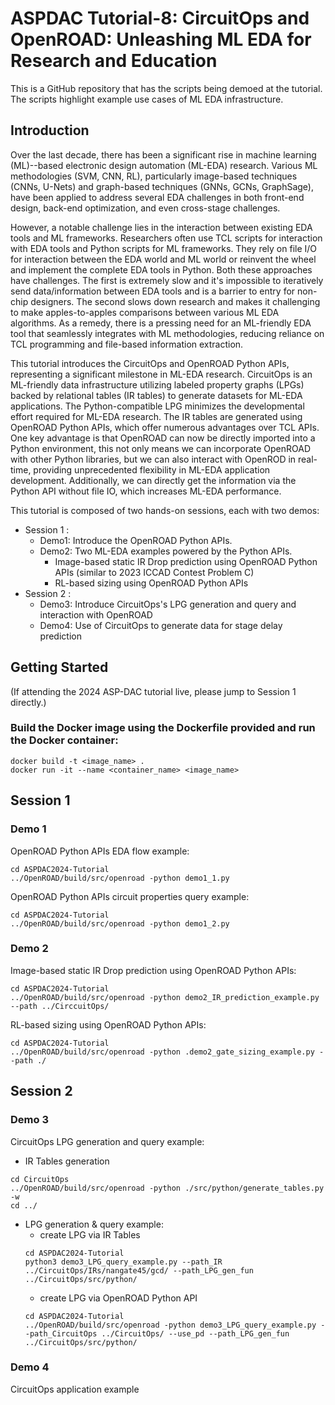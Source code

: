 # ASPDAC Tutorial-8: CircuitOps and OpenROAD: Unleashing ML EDA for Research and Education

This is a GitHub repository that has the scripts being demoed at the tutorial. The scripts highlight example use cases of ML EDA infrastructure. 

## Introduction
Over the last decade, there has been a significant rise in machine learning (ML)--based electronic design automation (ML-EDA) research. Various ML methodologies (SVM, CNN, RL), particularly image-based techniques (CNNs, U-Nets) and graph-based techniques (GNNs, GCNs, GraphSage), have been applied to address several EDA challenges in both front-end design, back-end optimization, and even cross-stage challenges.

However, a notable challenge lies in the interaction between existing EDA tools and ML frameworks. Researchers often use TCL scripts for interaction with EDA tools and Python scripts for ML frameworks. They rely on file I/O for interaction between the EDA world and ML world or reinvent the wheel and implement the complete EDA tools in Python. Both these approaches have challenges. The first is extremely slow and it's impossible to iteratively send data/information between EDA tools and is a barrier to entry for non-chip designers. The second slows down research and makes it challenging to make apples-to-apples comparisons between various ML EDA algorithms. As a remedy, there is a pressing need for an ML-friendly EDA tool that seamlessly integrates with ML methodologies, reducing reliance on TCL programming and file-based information extraction.

This tutorial introduces the CircuitOps and OpenROAD Python APIs, representing a significant milestone in ML-EDA research. CircuitOps is an ML-friendly data infrastructure utilizing labeled property graphs (LPGs) backed by relational tables (IR tables) to generate datasets for ML-EDA applications. The Python-compatible LPG minimizes the developmental effort required for ML-EDA research. The IR tables are generated using OpenROAD Python APIs, which offer numerous advantages over TCL APIs. One key advantage is that OpenROAD can now be directly imported into a Python environment, this not only means we can incorporate OpenROAD with other Python libraries, but we can also interact with OpenROD in real-time, providing unprecedented flexibility in ML-EDA application development. Additionally, we can directly get the information via the Python API without file IO, which increases ML-EDA performance.

This tutorial is composed of two hands-on sessions, each with two demos:
- Session 1 :
  - Demo1: Introduce the OpenROAD Python APIs.
  - Demo2: Two ML-EDA examples powered by the Python APIs.
    - Image-based static IR Drop prediction using OpenROAD Python APIs (similar to 2023 ICCAD Contest Problem C)
    - RL-based sizing using OpenROAD Python APIs
- Session 2 :
  - Demo3: Introduce CircuitOps's LPG generation and query and interaction with OpenROAD
  - Demo4: Use of CircuitOps to generate data for stage delay prediction

## Getting Started

(If attending the 2024 ASP-DAC tutorial live, please jump to Session 1 directly.)

### Build the Docker image using the Dockerfile provided and run the Docker container:

```
docker build -t <image_name> .
docker run -it --name <container_name> <image_name>
```

## Session 1

### Demo 1

OpenROAD Python APIs EDA flow example:

```
cd ASPDAC2024-Tutorial
../OpenROAD/build/src/openroad -python demo1_1.py
```

OpenROAD Python APIs circuit properties query example:

```
cd ASPDAC2024-Tutorial
../OpenROAD/build/src/openroad -python demo1_2.py
```

### Demo 2 

Image-based static IR Drop prediction using OpenROAD Python APIs:

```
cd ASPDAC2024-Tutorial
../OpenROAD/build/src/openroad -python demo2_IR_prediction_example.py --path ../CirccuitOps/
```

RL-based sizing using OpenROAD Python APIs:

```
cd ASPDAC2024-Tutorial
../OpenROAD/build/src/openroad -python .demo2_gate_sizing_example.py --path ./
```

## Session 2

### Demo 3

CircuitOps LPG generation and query example:

- IR Tables generation 

```
cd CircuitOps
../OpenROAD/build/src/openroad -python ./src/python/generate_tables.py -w
cd ../
```

- LPG generation & query example:
  - create LPG via IR Tables
  ```
  cd ASPDAC2024-Tutorial
  python3 demo3_LPG_query_example.py --path_IR ../CircuitOps/IRs/nangate45/gcd/ --path_LPG_gen_fun ../CircuitOps/src/python/
  ```
  - create LPG via OpenROAD Python API
  ```
  cd ASPDAC2024-Tutorial
  ../OpenROAD/build/src/openroad -python demo3_LPG_query_example.py --path_CircuitOps ../CircuitOps/ --use_pd --path_LPG_gen_fun ../CircuitOps/src/python/
  ``` 

### Demo 4

CircuitOps application example

```
```


